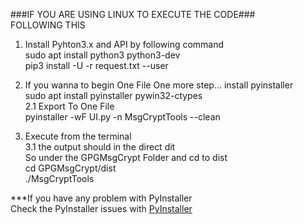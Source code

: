 ###IF YOU ARE USING LINUX TO EXECUTE THE CODE###<br>
FOLLOWING THIS<br>

1. Install Pyhton3.x and API by following command<br>
sudo apt install python3 python3-dev<br>
pip3 install -U -r request.txt --user<br>

2. If you wanna to begin One File One more step... install pyinstaller<br>
sudo apt install pyinstaller pywin32-ctypes<br>
2.1 Export To One File<br>
pyinstaller -wF UI.py -n MsgCryptTools --clean<br>

3. Execute from the terminal<br>
3.1 the output should in the direct dit<br>
So under the GPGMsgCrypt Folder and cd to dist<br>
cd GPGMsgCrypt/dist<br>
./MsgCryptTools<br>

***If you have any problem with PyInstaller<br>
Check the PyInstaller issues with <a href='https://pyinstaller.readthedocs.io/en/stable/installation.html'>PyInstaller</a>
